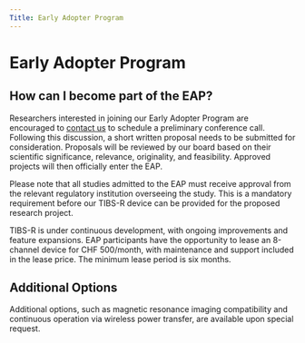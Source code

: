 ```yaml
---
Title: Early Adopter Program
---
```

# Early Adopter Program

## How can I become part of the EAP?

Researchers interested in joining our Early Adopter Program are encouraged to [contact us](mailto:eap@temporalinterference.com) to schedule a preliminary conference call. Following this discussion, a short written proposal needs to be submitted for consideration. Proposals will be reviewed by our board based on their scientific significance, relevance, originality, and feasibility. Approved projects will then officially enter the EAP.

Please note that all studies admitted to the EAP must receive approval from the relevant regulatory institution overseeing the study. This is a mandatory requirement before our TIBS-R device can be provided for the proposed research project.

TIBS-R is under continuous development, with ongoing improvements and feature expansions. EAP participants have the opportunity to lease an 8-channel device for CHF 500/month, with maintenance and support included in the lease price. The minimum lease period is six months.

## Additional Options

Additional options, such as magnetic resonance imaging compatibility and continuous operation via wireless power transfer, are available upon special request.
